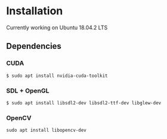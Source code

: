 # Installation

Currently working on Ubuntu 18.04.2 LTS

## Dependencies

### CUDA

`$ sudo apt install nvidia-cuda-toolkit`

### SDL + OpenGL

`$ sudo apt install libsdl2-dev libsdl2-ttf-dev libglew-dev`

### OpenCV

`sudo apt install libopencv-dev`
